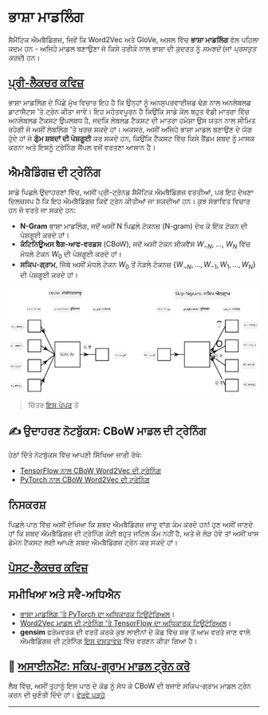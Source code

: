 <!--
CO_OP_TRANSLATOR_METADATA:
{
  "original_hash": "7ba20f54a5bfcd6521018cdfb17c7c57",
  "translation_date": "2025-09-23T07:39:25+00:00",
  "source_file": "lessons/5-NLP/15-LanguageModeling/README.md",
  "language_code": "pa"
}
-->
# ਭਾਸ਼ਾ ਮਾਡਲਿੰਗ

ਸੈਮੈਂਟਿਕ ਐਮਬੈਡਿੰਗਜ਼, ਜਿਵੇਂ ਕਿ Word2Vec ਅਤੇ GloVe, ਅਸਲ ਵਿੱਚ **ਭਾਸ਼ਾ ਮਾਡਲਿੰਗ** ਵੱਲ ਪਹਿਲਾ ਕਦਮ ਹਨ - ਅਜਿਹੇ ਮਾਡਲ ਬਣਾਉਣਾ ਜੋ ਕਿਸੇ ਤਰੀਕੇ ਨਾਲ ਭਾਸ਼ਾ ਦੀ ਕੁਦਰਤ ਨੂੰ *ਸਮਝਦੇ* (ਜਾਂ *ਪ੍ਰਸਤੁਤ ਕਰਦੇ*) ਹਨ।

## [ਪ੍ਰੀ-ਲੈਕਚਰ ਕਵਿਜ਼](https://ff-quizzes.netlify.app/en/ai/quiz/29)

ਭਾਸ਼ਾ ਮਾਡਲਿੰਗ ਦੇ ਪਿੱਛੇ ਮੁੱਖ ਵਿਚਾਰ ਇਹ ਹੈ ਕਿ ਉਨ੍ਹਾਂ ਨੂੰ ਅਨਸੁਪਰਵਾਈਜ਼ਡ ਢੰਗ ਨਾਲ ਅਨਲੇਬਲਡ ਡਾਟਾਸੈਟਸ 'ਤੇ ਟ੍ਰੇਨ ਕੀਤਾ ਜਾਵੇ। ਇਹ ਮਹੱਤਵਪੂਰਨ ਹੈ ਕਿਉਂਕਿ ਸਾਡੇ ਕੋਲ ਬਹੁਤ ਵੱਡੀ ਮਾਤਰਾ ਵਿੱਚ ਅਨਲੇਬਲਡ ਟੈਕਸਟ ਉਪਲਬਧ ਹੈ, ਜਦਕਿ ਲੇਬਲਡ ਟੈਕਸਟ ਦੀ ਮਾਤਰਾ ਹਮੇਸ਼ਾ ਉਸ ਯਤਨ ਨਾਲ ਸੀਮਿਤ ਰਹੇਗੀ ਜੋ ਅਸੀਂ ਲੇਬਲਿੰਗ 'ਤੇ ਖਰਚ ਸਕਦੇ ਹਾਂ। ਅਕਸਰ, ਅਸੀਂ ਅਜਿਹੇ ਭਾਸ਼ਾ ਮਾਡਲ ਬਣਾਉਣ ਦੇ ਯੋਗ ਹੁੰਦੇ ਹਾਂ ਜੋ **ਗੁੰਮ ਸ਼ਬਦਾਂ ਦੀ ਪੇਸ਼ਗੂਈ** ਕਰ ਸਕਦੇ ਹਨ, ਕਿਉਂਕਿ ਟੈਕਸਟ ਵਿੱਚ ਕਿਸੇ ਰੈਂਡਮ ਸ਼ਬਦ ਨੂੰ ਮਾਸਕ ਕਰਨਾ ਅਤੇ ਇਸਨੂੰ ਟ੍ਰੇਨਿੰਗ ਸੈਂਪਲ ਵਜੋਂ ਵਰਤਣਾ ਆਸਾਨ ਹੈ।

## ਐਮਬੈਡਿੰਗਜ਼ ਦੀ ਟ੍ਰੇਨਿੰਗ

ਸਾਡੇ ਪਿਛਲੇ ਉਦਾਹਰਣਾਂ ਵਿੱਚ, ਅਸੀਂ ਪ੍ਰੀ-ਟ੍ਰੇਨਡ ਸੈਮੈਂਟਿਕ ਐਮਬੈਡਿੰਗਜ਼ ਵਰਤੀਆਂ, ਪਰ ਇਹ ਦੇਖਣਾ ਦਿਲਚਸਪ ਹੈ ਕਿ ਇਹ ਐਮਬੈਡਿੰਗਜ਼ ਕਿਵੇਂ ਟ੍ਰੇਨ ਕੀਤੀਆਂ ਜਾ ਸਕਦੀਆਂ ਹਨ। ਕੁਝ ਸੰਭਾਵਿਤ ਵਿਚਾਰ ਹਨ ਜੋ ਵਰਤੇ ਜਾ ਸਕਦੇ ਹਨ:

* **N-Gram** ਭਾਸ਼ਾ ਮਾਡਲਿੰਗ, ਜਦੋਂ ਅਸੀਂ N ਪਿਛਲੇ ਟੋਕਨਜ਼ (N-gram) ਦੇਖ ਕੇ ਇੱਕ ਟੋਕਨ ਦੀ ਪੇਸ਼ਗੂਈ ਕਰਦੇ ਹਾਂ।
* **ਕੰਟਿਨਿਊਅਸ ਬੈਗ-ਆਫ-ਵਰਡਸ** (CBoW), ਜਦੋਂ ਅਸੀਂ ਟੋਕਨ ਸੀਕਵੈਂਸ $W_{-N}$, ..., $W_N$ ਵਿੱਚ ਮੱਧਲੇ ਟੋਕਨ $W_0$ ਦੀ ਪੇਸ਼ਗੂਈ ਕਰਦੇ ਹਾਂ।
* **ਸਕਿਪ-ਗ੍ਰਾਮ**, ਜਿੱਥੇ ਅਸੀਂ ਮੱਧਲੇ ਟੋਕਨ $W_0$ ਤੋਂ ਨੇੜਲੇ ਟੋਕਨਜ਼ {$W_{-N},\dots, W_{-1}, W_1,\dots, W_N$} ਦੀ ਪੇਸ਼ਗੂਈ ਕਰਦੇ ਹਾਂ।

![ਸ਼ਬਦਾਂ ਨੂੰ ਵੈਕਟਰ ਵਿੱਚ ਬਦਲਣ ਲਈ ਪੇਪਰ ਤੋਂ ਚਿੱਤਰ](../../../../../translated_images/example-algorithms-for-converting-words-to-vectors.fbe9207a726922f6f0f5de66427e8a6eda63809356114e28fb1fa5f4a83ebda7.pa.png)

> ਚਿੱਤਰ [ਇਸ ਪੇਪਰ](https://arxiv.org/pdf/1301.3781.pdf) ਤੋਂ

## ✍️ ਉਦਾਹਰਣ ਨੋਟਬੁੱਕਸ: CBoW ਮਾਡਲ ਦੀ ਟ੍ਰੇਨਿੰਗ

ਹੇਠਾਂ ਦਿੱਤੇ ਨੋਟਬੁੱਕਸ ਵਿੱਚ ਆਪਣੀ ਸਿੱਖਿਆ ਜਾਰੀ ਰੱਖੋ:

* [TensorFlow ਨਾਲ CBoW Word2Vec ਦੀ ਟ੍ਰੇਨਿੰਗ](CBoW-TF.ipynb)
* [PyTorch ਨਾਲ CBoW Word2Vec ਦੀ ਟ੍ਰੇਨਿੰਗ](CBoW-PyTorch.ipynb)

## ਨਿਸਕਰਸ਼

ਪਿਛਲੇ ਪਾਠ ਵਿੱਚ ਅਸੀਂ ਦੇਖਿਆ ਕਿ ਸ਼ਬਦ ਐਮਬੈਡਿੰਗਜ਼ ਜਾਦੂ ਵਾਂਗ ਕੰਮ ਕਰਦੇ ਹਨ! ਹੁਣ ਅਸੀਂ ਜਾਣਦੇ ਹਾਂ ਕਿ ਸ਼ਬਦ ਐਮਬੈਡਿੰਗਜ਼ ਦੀ ਟ੍ਰੇਨਿੰਗ ਕੋਈ ਬਹੁਤ ਜਟਿਲ ਕੰਮ ਨਹੀਂ ਹੈ, ਅਤੇ ਜੇ ਲੋੜ ਹੋਵੇ ਤਾਂ ਅਸੀਂ ਖਾਸ ਡੋਮੇਨ ਟੈਕਸਟ ਲਈ ਆਪਣੇ ਸ਼ਬਦ ਐਮਬੈਡਿੰਗਜ਼ ਟ੍ਰੇਨ ਕਰ ਸਕਦੇ ਹਾਂ।

## [ਪੋਸਟ-ਲੈਕਚਰ ਕਵਿਜ਼](https://ff-quizzes.netlify.app/en/ai/quiz/30)

## ਸਮੀਖਿਆ ਅਤੇ ਸਵੈ-ਅਧਿਐਨ

* [ਭਾਸ਼ਾ ਮਾਡਲਿੰਗ 'ਤੇ PyTorch ਦਾ ਅਧਿਕਾਰਕ ਟਿਊਟੋਰਿਅਲ](https://pytorch.org/tutorials/beginner/nlp/word_embeddings_tutorial.html)।
* [Word2Vec ਮਾਡਲ ਦੀ ਟ੍ਰੇਨਿੰਗ 'ਤੇ TensorFlow ਦਾ ਅਧਿਕਾਰਕ ਟਿਊਟੋਰਿਅਲ](https://www.TensorFlow.org/tutorials/text/word2vec)।
* **gensim** ਫਰੇਮਵਰਕ ਦੀ ਵਰਤੋਂ ਕਰਕੇ ਕੁਝ ਲਾਈਨਾਂ ਦੇ ਕੋਡ ਵਿੱਚ ਸਭ ਤੋਂ ਆਮ ਵਰਤੇ ਜਾਣ ਵਾਲੇ ਐਮਬੈਡਿੰਗਜ਼ ਦੀ ਟ੍ਰੇਨਿੰਗ [ਇਸ ਦਸਤਾਵੇਜ਼](https://pytorch.org/tutorials/beginner/nlp/word_embeddings_tutorial.html) ਵਿੱਚ ਵਰਣਨ ਕੀਤਾ ਗਿਆ ਹੈ।

## 🚀 [ਅਸਾਈਨਮੈਂਟ: ਸਕਿਪ-ਗ੍ਰਾਮ ਮਾਡਲ ਟ੍ਰੇਨ ਕਰੋ](lab/README.md)

ਲੈਬ ਵਿੱਚ, ਅਸੀਂ ਤੁਹਾਨੂੰ ਇਸ ਪਾਠ ਦੇ ਕੋਡ ਨੂੰ ਸੋਧ ਕੇ CBoW ਦੀ ਬਜਾਏ ਸਕਿਪ-ਗ੍ਰਾਮ ਮਾਡਲ ਟ੍ਰੇਨ ਕਰਨ ਦੀ ਚੁਣੌਤੀ ਦਿੰਦੇ ਹਾਂ। [ਵੇਰਵੇ ਪੜ੍ਹੋ](lab/README.md)

---

